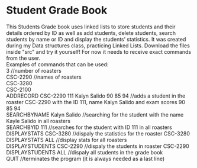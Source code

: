 # Student Grade Book
This Students Grade book uses linked lists to store students and their details 
ordered by ID as well as add students, delete students, search students by name or ID and display the 
students’ statistics.
It was created during my Data structures class, practicing Linked Lists.
Download the files inside "src" and try it yourself!
For now it needs to receive exact commands from the user.  
Examples of commands that can be used:  
3 //number of roasters   
CSC-2290 //names of roasters   
CSC-3280  
CSC-2100  
ADDRECORD CSC-2290 111 Kalyn Salido 90 85 94 //adds a student in the roaster CSC-2290 with the ID 111, name Kalyn Salido and exam scores 90 85 94   
SEARCHBYNAME Kalyn Salido //searching for the student with the name Kayle Salido in all roasters   
SEARCHBYID 111 //searches for the student with ID 111 in all roasters   
DISPLAYSTATS CSC-3280 //dispaly the statistics for the roaster CSC-3280   
DISPLAYSTATS ALL //display stats for all roasters    
DISPLAYSTUDENTS CSC-2290 //dispaly the students in roaster CSC-2290   
DISPLAYSTUDENTS ALL //dispaly all students in the grade book   
QUIT //terminates the program (it is always needed as a last line)



